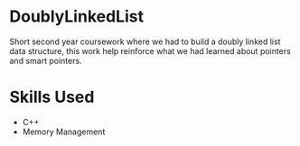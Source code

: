 # DoublyLinkedList
Short second year coursework where we had to build a doubly linked list data structure, this work help reinforce what we had learned about pointers and smart pointers.

# Skills Used
* C++
* Memory Management
